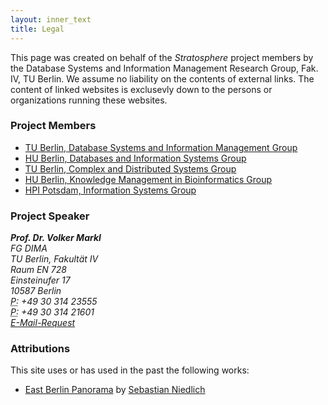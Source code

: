 ```yaml
--- 
layout: inner_text
title: Legal 
---
```


This page was created on behalf of the *Stratosphere* project members by the Database Systems and Information Management Research Group, Fak. IV, TU Berlin. We assume no liability on the contents of external links. The content of linked websites is exclusevly down to the persons or organizations running these websites.

### Project Members

* [TU Berlin, Database Systems and Information Management Group](http://www.dima.tu-berlin.de/)
* [HU Berlin, Databases and Information Systems Group](http://www.dbis.informatik.hu-berlin.de/)
* [TU Berlin, Complex and Distributed Systems Group](http://www.cit.tu-berlin.de/)
* [HU Berlin, Knowledge Management in Bioinformatics Group](http://www.informatik.hu-berlin.de/forschung/gebiete/wbi/)
* [HPI Potsdam, Information Systems Group](http://www.hpi.uni-potsdam.de/naumann/home.html)

### Project Speaker

<address>
  <strong>Prof. Dr. Volker Markl</strong><br />
  FG DIMA<br />
  TU Berlin, Fakultät IV<br />
  Raum EN 728<br />
  Einsteinufer 17<br />
  10587 Berlin<br />
  <abbr title="Phone">P:</abbr> +49 30 314 23555<br />
  <abbr title="Phone">P:</abbr> +49 30 314 21601<br />
  <a href="http://www.tu-berlin.de/allgemeine_seiten/e-mail-anfrage/id/42202/?no_cache=1&amp;ask_mail=TPOY2QAHHAP8KOQew7wCc786NjNnWiZkX7xz%2F0pwSFM%3D&amp;ask_name=Prof.%20Dr.%20Volker%20Markl" title="E-Mail Contact Form">E-Mail-Request</a>
</address>

### Attributions

This site uses or has used in the past the following works:

* [East Berlin Panorama](http://www.flickr.com/photos/42311564@N00/3877349119/) by [Sebastian Niedlich](http://www.flickr.com/photos/42311564@N00/) 

